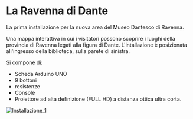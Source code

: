 # La Ravenna di Dante

La prima installazione per la nuova area del Museo Dantesco di Ravenna.

Una mappa interattiva in cui i visitatori possono scoprire i luoghi della provincia di Ravenna legati alla figura di Dante.
L'intallazione è posizionata all'ingresso della biblioteca, sulla parete di sinistra.

Si compone di:
- Scheda Arduino UNO
- 9 bottoni
- resistenze
- Console 
- Proiettore ad alta definizione (FULL HD) a distanza ottica ultra corta.

![Installazione_1](https://scontent-mxp1-1.xx.fbcdn.net/v/t1.0-9/164792585_5572641019442899_6333238121836285392_o.jpg?_nc_cat=111&ccb=1-3&_nc_sid=730e14&_nc_ohc=rZeaZM_AdRYAX9lPBJo&_nc_ht=scontent-mxp1-1.xx&oh=b18c082dfc42bfb5cc6d7e58ef830bef&oe=60848101)

